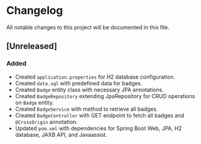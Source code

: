 # Changelog

All notable changes to this project will be documented in this file.

## [Unreleased]

### Added
- Created `application.properties` for H2 database configuration.
- Created `data.sql` with predefined data for badges.
- Created `Badge` entity class with necessary JPA annotations.
- Created `BadgeRepository` extending JpaRepository for CRUD operations on `Badge` entity.
- Created `BadgeService` with method to retrieve all badges.
- Created `BadgeController` with GET endpoint to fetch all badges and `@CrossOrigin` annotation.
- Updated `pom.xml` with dependencies for Spring Boot Web, JPA, H2 database, JAXB API, and Javaassist.
